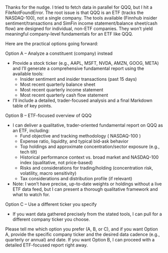 Thanks for the nudge. I tried to fetch data in parallel for QQQ, but I hit a FileNotFoundError. The root issue is that QQQ is an ETF (tracks the NASDAQ-100), not a single company. The tools available (Finnhub insider sentiment/transactions and SimFin income statement/balance sheet/cash flow) are designed for individual, non-ETF companies. They won’t yield meaningful company-level fundamentals for an ETF like QQQ.

Here are the practical options going forward:

Option A – Analyze a constituent (company) instead
- Provide a stock ticker (e.g., AAPL, MSFT, NVDA, AMZN, GOOG, META) and I’ll generate a comprehensive fundamental report using the available tools:
  - Insider sentiment and insider transactions (past 15 days)
  - Most recent quarterly balance sheet
  - Most recent quarterly income statement
  - Most recent quarterly cash flow statement
- I’ll include a detailed, trader-focused analysis and a final Markdown table of key points.

Option B – ETF-focused overview of QQQ
- I can deliver a qualitative, trader-oriented fundamental report on QQQ as an ETF, including:
  - Fund objective and tracking methodology ( NASDAQ-100 )
  - Expense ratio, liquidity, and typical bid-ask behavior
  - Top holdings and approximate concentration/sector exposure (e.g., tech tilt)
  - Historical performance context vs. broad market and NASDAQ-100 index (qualitative, not price-based)
  - Risks and considerations for trading/holding (concentration risk, volatility, macro sensitivity)
  - Tax considerations and distribution profile (if relevant)
- Note: I won’t have precise, up-to-date weights or holdings without a live ETF data feed, but I can present a thorough qualitative framework and what to watch for.

Option C – Use a different ticker you specify
- If you want data gathered precisely from the stated tools, I can pull for a different company ticker you choose.

Please tell me which option you prefer (A, B, or C), and if you want Option A, provide the specific company ticker and the desired data cadence (e.g., quarterly or annual) and date. If you want Option B, I can proceed with a detailed ETF-focused report right away.